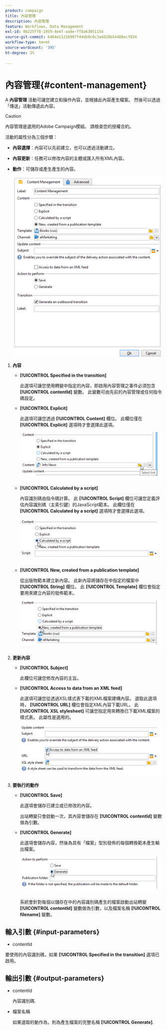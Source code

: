 ```yaml
---
product: campaign
title: 內容管理
description: 內容管理
feature: Workflows, Data Management
exl-id: 9b225f78-1959-4e4f-aa4e-ff8a63051154
source-git-commit: 6464e1121b907f44db9c0c3add28b54486ecf834
workflow-type: tm+mt
source-wordcount: '395'
ht-degree: 3%

---
```


# 內容管理{#content-management}

A **內容管理** 活動可讓您建立和操作內容，並根據此內容產生檔案。 然後可以透過「傳送」活動傳遞此內容。

>[!CAUTION]
>
>內容管理是選用的Adobe Campaign模組。 請檢查您的授權合約。

活動的屬性分為三個步驟：

* **內容選擇**：內容可以先前建立，也可以透過活動建立。
* **內容更新**：任務可以修改內容的主體或匯入所有XML內容。
* **動作**：可儲存或產生產生的內容。

   ![](assets/content_mgmt_edit.png)

1. **內容**

   * **[!UICONTROL Specified in the transition]**

      此選項可讓您使用轉變中指定的內容，即啟用內容管理之事件必須包含 **[!UICONTROL contentId]** 變數。 此變數可由先前的內容管理或任何指令碼設定。

   * **[!UICONTROL Explicit]**

      此選項可讓您透過 **[!UICONTROL Content]** 欄位。 此欄位僅在 **[!UICONTROL Explicit]** 選項時才會選擇此選項。

      ![](assets/content_mgmt_explicit.png)

   * **[!UICONTROL Calculated by a script]**

      內容識別碼由指令碼計算。 此 **[!UICONTROL Script]** 欄位可讓您定義評估內容識別碼（主索引鍵）的JavaScript範本。 此欄位僅在 **[!UICONTROL Calculated by a script]** 選項時才會選擇此選項。

      ![](assets/content_mgmt_script.png)

   * **[!UICONTROL New, created from a publication template]**

      從出版物範本建立新內容。 此新內容將儲存在中指定的檔案中 **[!UICONTROL String]** 欄位。 此 **[!UICONTROL Template]** 欄位會指定要用來建立內容的發佈範本。

      ![](assets/content_mgmt_new.png)

1. **更新內容**

   * **[!UICONTROL Subject]**

      此欄位可讓您修改內容的主旨。

   * **[!UICONTROL Access to data from an XML feed]**

      此選項可讓您從透過XSL樣式表下載的XML檔案建構內容。 選取此選項時， **[!UICONTROL URL]** 欄位會指定XML內容下載URL。 此 **[!UICONTROL XSL stylesheet]** 可讓您指定用來轉換已下載XML檔案的樣式表。 此屬性是選用的。

      ![](assets/content_mgmt_xmlcontent.png)

1. **要執行的動作**

   * **[!UICONTROL Save]**

      此選項會儲存已建立或已修改的內容。

      出站轉變只會啟動一次，其內容會儲存在 **[!UICONTROL contentId]** 變數做為引數。

   * **[!UICONTROL Generate]**

      此選項會儲存內容，然後為具有「檔案」型別發佈的每個轉換範本產生輸出檔案。

      ![](assets/content_mgmt_generate.png)

      系統會針對每個以儲存在中的內容識別碼產生的檔案啟動出站轉變 **[!UICONTROL contentId]** 變數做為引數，以及檔案名稱 **[!UICONTROL filename]** 變數。

## 輸入引數 {#input-parameters}

* contentId

要使用的內容識別碼，如果 **[!UICONTROL Specified in the transition]** 選項已啟用。

## 輸出引數 {#output-parameters}

* contentId

   內容識別碼.

* 檔案名稱

   如果選取的動作為，則為產生檔案的完整名稱 **[!UICONTROL Generate]**.
